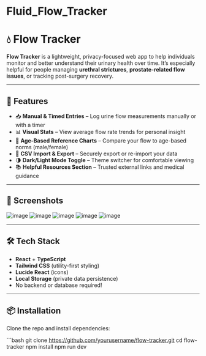 # Fluid_Flow_Tracker

# 💧 Flow Tracker

**Flow Tracker** is a lightweight, privacy-focused web app to help individuals monitor and better understand their urinary health over time. It’s especially helpful for people managing **urethral strictures**, **prostate-related flow issues**, or tracking post-surgery recovery.

---

## 🚀 Features

- 📥 **Manual & Timed Entries** – Log urine flow measurements manually or with a timer
- 📊 **Visual Stats** – View average flow rate trends for personal insight
- 🧠 **Age-Based Reference Charts** – Compare your flow to age-based norms (male/female)
- 📁 **CSV Import & Export** – Securely export or re-import your data
- 🌗 **Dark/Light Mode Toggle** – Theme switcher for comfortable viewing
- 📚 **Helpful Resources Section** – Trusted external links and medical guidance

---

## 📸 Screenshots
![image](https://github.com/user-attachments/assets/de72c87c-4fe5-4eb1-b87d-946573e945f8)
![image](https://github.com/user-attachments/assets/29aae708-c1f2-4a11-aada-2c267d04ed96)
![image](https://github.com/user-attachments/assets/623e8be1-3181-406e-84fa-c34386d2c97d)
![image](https://github.com/user-attachments/assets/7d37787d-9b34-49c0-bc0c-e37e4453c279)
![image](https://github.com/user-attachments/assets/69cfdd58-b79f-4cde-a40e-aaa2f64fe7ea)



---

## 🛠 Tech Stack

- **React** + **TypeScript**
- **Tailwind CSS** (utility-first styling)
- **Lucide React** (icons)
- **Local Storage** (private data persistence)
- No backend or database required!

---

## 📦 Installation

Clone the repo and install dependencies:

\`\`\`bash
git clone https://github.com/yourusername/flow-tracker.git
cd flow-tracker
npm install
npm run dev
